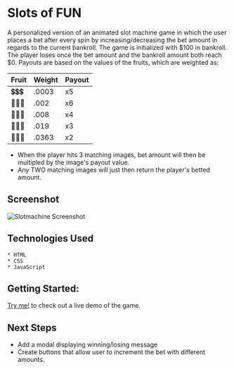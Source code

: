 # Slots of FUN
A personalized version of an animated slot machine game in which the user places a bet after every spin by increasing/decreasing the bet amount in regards to the current bankroll. The game is initialized with $100 in bankroll.<br>
The player loses once the bet amount and the bankroll amount both reach $0. Payouts are based on the values of the fruits, which are weighted as:

 Fruit | Weight | Payout
 ------| ------ | -----
💲💲💲| .0003  | x5
🍌🍌🍌| .002	   |x6
🍊🍊🍊| .008	   |x4
🍎🍎🍎| .019   |x3
🥔🥔🥔| .0363  |x2

- When the player hits 3 matching images, bet amount will then be multipled by the image's payout value. 
- Any TWO matching images will just then return the player's betted amount.


## Screenshot
![Slotmachine Screenshot](https://i.imgur.com/DfXD6kD.png)


## Technologies Used
    * HTML
    * CSS
    * JavaScript

    
## Getting Started:
[Try me!](https://charlenegipulan.github.io/slotmachines/) to check out a live demo of the game.


## Next Steps
* Add a modal displaying winning/losing message
* Create buttons that allow user to increment the bet with different amounts. 
